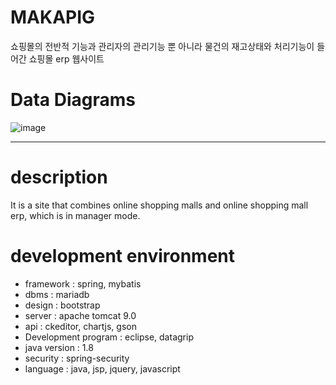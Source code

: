 # MAKAPIG
쇼핑몰의 전반적 기능과 관리자의 관리기능 뿐 아니라 물건의 재고상태와 처리기능이 들어간 쇼핑몰 erp 웹사이트

# Data Diagrams
![image](https://user-images.githubusercontent.com/65270992/107532770-94ac0280-6c01-11eb-9c28-f38dd66579cd.png)

---
# description
It is a site that combines online shopping malls and online shopping mall erp, which is in manager mode.

# development environment
* framework : spring, mybatis
* dbms : mariadb
* design : bootstrap
* server : apache tomcat 9.0
* api : ckeditor, chartjs, gson
* Development program : eclipse, datagrip
* java version : 1.8
* security : spring-security
* language : java, jsp, jquery, javascript
